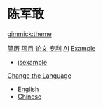 <!--
  -- Name of your wiki
  -- Do NOT remove the leading `#` character.
  -->

# 陈军敢

<!--
  -- Default theme
  -- (Read: http://dynalon.github.io/mdwiki/#!customizing.md#Theme_chooser)
  -->

[gimmick:theme](spacelab)


<!--
  -- Navigation
  -- (Read: http://dynalon.github.io/mdwiki/#!quickstart.md#Adding_a_navigation)
  -->
 
 
 
[简历](pages/CV.md)
[项目](pages/Projects.md)
[论文](pages/Publications.md)
[专利](pages/Pantents.md)
[AI](pages/ai.md)
[Example]()

  * [jsexample](jsexample/README.md)
  


<!--
  -- Change the Language
  -- Could be useful when there's more than one language wiki.
  -->


[Change the Language]()

  * [English](/en/)
  * [Chinese](/cn/)
  
<!--
  -- Let the user choose a theme
  -- (Read: http://dynalon.github.io/mdwiki/#!quickstart.md#Adding_a_navigation)
  -->

<!--
[gimmick:themechooser](Choose theme)
-->
